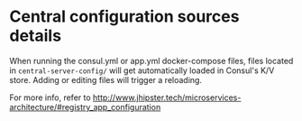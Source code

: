 # Central configuration sources details

When running the consul.yml or app.yml docker-compose files, files located in `central-server-config/`
will get automatically loaded in Consul's K/V store. Adding or editing files will trigger a reloading.

For more info, refer to http://www.jhipster.tech/microservices-architecture/#registry_app_configuration
